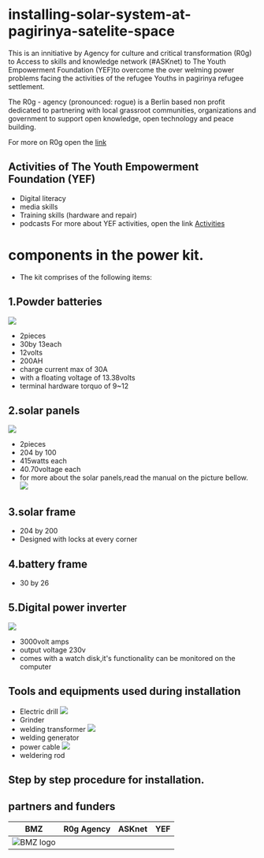 # installing-solar-system-at-pagirinya-satelite-space
This is an innitiative by Agency for culture and critical transformation (R0g) to Access to skills and knowledge network (#ASKnet) to The Youth Empowerment Foundation (YEF)to overcome the over welming power problems facing the activities of the refugee Youths in pagirinya refugee settlement.

The R0g - agency (pronounced: rogue) is a Berlin based non profit dedicated to partnering with local grassroot communities, organizations and government to support open knowledge, open technology and peace building.

For more on R0g open the [link](https://openculture.agency/)

## Activities of The Youth Empowerment Foundation (YEF)
- Digital literacy
- media skills
- Training skills (hardware and repair)
- podcasts
For more about YEF activities, open the link
[Activities](https://yef-uganda.org/)

# components in the power kit.
- The kit comprises of the following items:
## 1.Powder batteries
![](Images/IMG_20220416_003945_107.jpg)
- 2pieces
- 30by 13each
- 12volts
- 200AH
- charge current max of 30A
- with a floating voltage of 13.38volts
- terminal hardware torquo of 9~12
## 2.solar panels
![](Images/IMG_20220417_032409_401.jpg)
- 2pieces
- 204 by 100
- 415watts each
- 40.70voltage each
- for more about the solar panels,read the manual on the picture bellow.
![](Images/IMG_20220417_034155_252.jpg)

## 3.solar frame
- 204 by 200
- Designed with locks at every corner
## 4.battery frame
- 30 by 26
## 5.Digital power inverter
![](Images/IMG_20220417_031309_164.jpg)
- 3000volt amps
- output voltage 230v
- comes with a watch disk,it's functionality can be monitored on the computer
## Tools and equipments used during installation
- Electric drill
![](Images/IMG_20220417_023113_592.jpg)
- Grinder
- welding transformer
![](Images/IMG_20220417_023606_996.jpg)
- welding generator
- power cable
![](Images/IMG_20220417_024658_604.jpg)
- weldering rod
## Step by step procedure for installation.
## partners and funders
|BMZ|R0g Agency|   ASKnet    |YEF|
|---|-------------|---------|-------| 
|![BMZ logo](Images/IMG_20220424_025811_585.jpg)|

